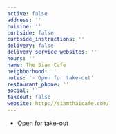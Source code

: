 ```yaml
---
active: false
address: ''
cuisine: ''
curbside: false
curbside_instructions: ''
delivery: false
delivery_service_websites: ''
hours: ''
name: The Siam Cafe
neighborhood: ''
notes: '- Open for take-out'
restaurant_phone: ''
social: ''
takeout: false
website: http://siamthaicafe.com/
---
```


- Open for take-out